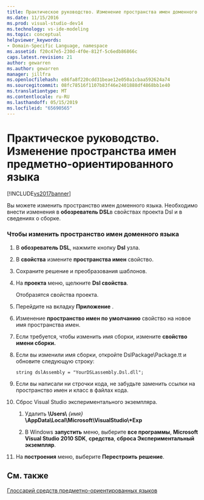 ```yaml
---
title: Практическое руководство. Изменение пространства имен доменного языка | Документация Майкрософт
ms.date: 11/15/2016
ms.prod: visual-studio-dev14
ms.technology: vs-ide-modeling
ms.topic: conceptual
helpviewer_keywords:
- Domain-Specific Language, namespace
ms.assetid: f20c47e5-230d-4f0e-812f-5c6edb86866c
caps.latest.revision: 21
author: gewarren
ms.author: gewarren
manager: jillfra
ms.openlocfilehash: e86fa8f220cdd31beae12e050a1cbaa592624a74
ms.sourcegitcommit: 08fc78516f1107b83f46e2401888df4868bb1e40
ms.translationtype: MT
ms.contentlocale: ru-RU
ms.lasthandoff: 05/15/2019
ms.locfileid: "65690565"
---
```

# <a name="how-to-change-the-namespace-of-a-domain-specific-language"></a>Практическое руководство. Изменение пространства имен предметно-ориентированного языка
[!INCLUDE[vs2017banner](../includes/vs2017banner.md)]

Вы можете изменить пространство имен доменного языка. Необходимо внести изменения в **обозреватель DSL**в свойствах проекта Dsl и в сведениях о сборке.  
  
### <a name="to-change-the-namespace-of-a-domain-specific-language"></a>Чтобы изменить пространство имен доменного языка  
  
1. В **обозреватель DSL**, нажмите кнопку **Dsl** узла.  
  
2. В **свойства** измените **пространства имен** свойство.  
  
3. Сохраните решение и преобразования шаблонов.  
  
4. На **проекта** меню, щелкните **Dsl свойства**.  
  
     Отобразятся свойства проекта.  
  
5. Перейдите на вкладку **Приложение** .  
  
6. Изменение **пространство имен по умолчанию** свойство на новое имя пространства имен.  
  
7. Если требуется, чтобы изменить имя сборки, измените **свойство имени сборки.**  
  
8. Если вы изменили имя сборки, откройте DslPackage\Package.tt и обновите следующую строку:  
  
     `string dslAssembly = "YourDSLassembly.Dsl.dll";`  
  
9. Если вы написали ни строчки кода, не забудьте заменить ссылки на пространство имен и класс в файлах кода.  
  
10. Сброс Visual Studio экспериментального экземпляра.  
  
    1. Удалить **\Users\\** _{имя}_ **\AppData\Local\Microsoft\VisualStudio\\\*Exp**  
  
    2. В Windows **запустить** меню, выберите **все программы**, **Microsoft Visual Studio 2010 SDK**, **средства**, **сброса Экспериментальный экземпляр**.  
  
11. На **построения** меню, выберите **Перестроить решение**.  
  
## <a name="see-also"></a>См. также  
 [Глоссарий средств предметно-ориентированных языков](https://msdn.microsoft.com/ca5e84cb-a315-465c-be24-76aa3df276aa)
